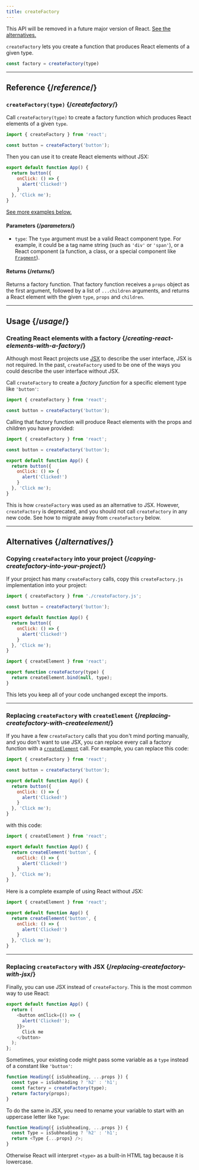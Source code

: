 ```yaml
---
title: createFactory
---
```


<AddedInVersion version="0.12.0" />

[//]: # (Gets officially documented starting with 0.12.2 according to https://web.archive.org/)

<Deprecated>

This API will be removed in a future major version of React. [See the alternatives.](#alternatives)

</Deprecated>

<Intro>

`createFactory` lets you create a function that produces React elements of a given type.

```js
const factory = createFactory(type)
```

</Intro>

<InlineToc />

---

## Reference {/*reference*/}

### `createFactory(type)` {/*createfactory*/}

Call `createFactory(type)` to create a factory function which produces React elements of a given `type`.

```js
import { createFactory } from 'react';

const button = createFactory('button');
```

Then you can use it to create React elements without JSX:

```js
export default function App() {
  return button({
    onClick: () => {
      alert('Clicked!')
    }
  }, 'Click me');
}
```

[See more examples below.](#usage)

#### Parameters {/*parameters*/}

* `type`: The `type` argument must be a valid React component type. For example, it could be a tag name string (such as `'div'` or `'span'`), or a React component (a function, a class, or a special component like [`Fragment`](/reference/react/Fragment)).

#### Returns {/*returns*/}

Returns a factory function. That factory function receives a `props` object as the first argument, followed by a list of `...children` arguments, and returns a React element with the given `type`, `props` and `children`.

---

## Usage {/*usage*/}

### Creating React elements with a factory {/*creating-react-elements-with-a-factory*/}

Although most React projects use [JSX](/learn/writing-markup-with-jsx) to describe the user interface, JSX is not required. In the past, `createFactory` used to be one of the ways you could describe the user interface without JSX.

Call `createFactory` to create a *factory function* for a specific element type like `'button'`:

```js
import { createFactory } from 'react';

const button = createFactory('button');
```

Calling that factory function will produce React elements with the props and children you have provided:

<Sandpack>

```js App.js
import { createFactory } from 'react';

const button = createFactory('button');

export default function App() {
  return button({
    onClick: () => {
      alert('Clicked!')
    }
  }, 'Click me');
}
```

</Sandpack>

This is how `createFactory` was used as an alternative to JSX. However, `createFactory` is deprecated, and you should not call `createFactory` in any new code. See how to migrate away from `createFactory` below.

---

## Alternatives {/*alternatives*/}

### Copying `createFactory` into your project {/*copying-createfactory-into-your-project*/}

If your project has many `createFactory` calls, copy this `createFactory.js` implementation into your project:

<Sandpack>

```js App.js
import { createFactory } from './createFactory.js';

const button = createFactory('button');

export default function App() {
  return button({
    onClick: () => {
      alert('Clicked!')
    }
  }, 'Click me');
}
```

```js createFactory.js
import { createElement } from 'react';

export function createFactory(type) {
  return createElement.bind(null, type);
}
```

</Sandpack>

This lets you keep all of your code unchanged except the imports.

---

### Replacing `createFactory` with `createElement` {/*replacing-createfactory-with-createelement*/}

If you have a few `createFactory` calls that you don't mind porting manually, and you don't want to use JSX, you can replace every call a factory function with a [`createElement`](/reference/react/createElement) call. For example, you can replace this code:

```js {1,3,6}
import { createFactory } from 'react';

const button = createFactory('button');

export default function App() {
  return button({
    onClick: () => {
      alert('Clicked!')
    }
  }, 'Click me');
}
```

with this code:


```js {1,4}
import { createElement } from 'react';

export default function App() {
  return createElement('button', {
    onClick: () => {
      alert('Clicked!')
    }
  }, 'Click me');
}
```

Here is a complete example of using React without JSX:

<Sandpack>

```js App.js
import { createElement } from 'react';

export default function App() {
  return createElement('button', {
    onClick: () => {
      alert('Clicked!')
    }
  }, 'Click me');
}
```

</Sandpack>

---

### Replacing `createFactory` with JSX {/*replacing-createfactory-with-jsx*/}

Finally, you can use JSX instead of `createFactory`. This is the most common way to use React:

<Sandpack>

```js App.js
export default function App() {
  return (
    <button onClick={() => {
      alert('Clicked!');
    }}>
      Click me
    </button>
  );
};
```

</Sandpack>

<Pitfall>

Sometimes, your existing code might pass some variable as a `type` instead of a constant like `'button'`:

```js {3}
function Heading({ isSubheading, ...props }) {
  const type = isSubheading ? 'h2' : 'h1';
  const factory = createFactory(type);
  return factory(props);
}
```

To do the same in JSX, you need to rename your variable to start with an uppercase letter like `Type`:

```js {2,3}
function Heading({ isSubheading, ...props }) {
  const Type = isSubheading ? 'h2' : 'h1';
  return <Type {...props} />;
}
```

Otherwise React will interpret `<type>` as a built-in HTML tag because it is lowercase.

</Pitfall>
